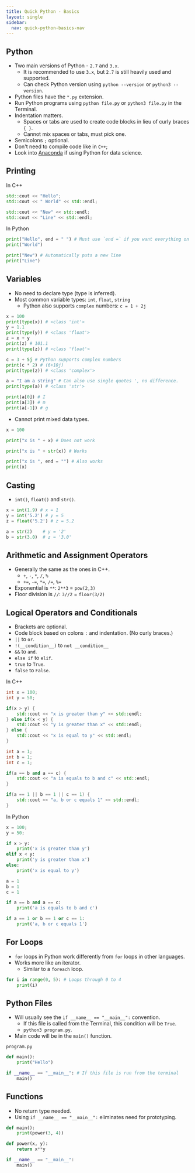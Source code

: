 ```yaml
---
title: Quick Python - Basics
layout: single
sidebar:
  nav: quick-python-basics-nav
---
```


## Python

* Two main versions of Python - `2.7` and `3.x`.
	* It is recommended to use `3.x`, but `2.7` is still heavily used and supported.
	* Can check Python version using `python --version` or `python3 --version`.
* Python files have the `*.py` extension.
* Run Python programs using `python file.py` or `python3 file.py` in the Terminal.
* Indentation matters.
	* Spaces or tabs are used to create code blocks in lieu of curly braces `{ }`.
	* Cannot mix spaces or tabs, must pick one.
* Semicolons `;` optional.
* Don't need to compile code like in `C++`;
* Look into [Anaconda](https://www.anaconda.com/download/) if using Python for data science.

## Printing

In C++

```cpp
std::cout << "Hello";
std::cout << " World" << std::endl;

std::cout << "New" << std::endl;
std::cout << "Line" << std::endl;
```

In Python

```python
print("Hello", end = " ") # Must use `end =` if you want everything on one line.
print("World")

print("New") # Automatically puts a new line
print("Line")
```

## Variables

* No need to declare type (type is inferred).
* Most common variable types: `int`, `float`, `string`
	* Python also supports `complex` numbers: `c = 1 + 2j`

```python
x = 100
print(type(x)) # <class 'int'>
y = 1.1
print(type(y)) # <class 'float'>
z = x + y
print(z) # 101.1
print(type(z)) # <class 'float'>

c = 3 + 5j # Python supports complex numbers
print(c * 2) # (6+10j)
print(type(z)) # <class 'complex'>

a = "I am a string" # Can also use single quotes ', no difference.
print(type(a)) # <class 'str'>

print(a[0]) # I
print(a[3]) # m
print(a[-1]) # g
```

* Cannot print mixed data types.

```python
x = 100

print("x is " + x) # Does not work

print("x is " + str(x)) # Works

print("x is ", end = "") # Also works
print(x)
```

## Casting

* `int()`, `float()` and `str()`.

```python
x = int(1.9) # x = 1
y = int('5.2') # y = 5
z = float('5.2') # z = 5.2

a = str(2)    # y = '2'
b = str(3.0)  # z = '3.0'
```

## Arithmetic and Assignment Operators

* Generally the same as the ones in C++.
	* `+`, `-`, `*`, `/`, `%`
	* `+=`, `-=`, `*=`, `/=`, `%=`
* Exponential is `**`: `2**3` = `pow(2,3)`
* Floor division is `//`: `3//2` = `floor(3/2)`


## Logical Operators and Conditionals

* Brackets are optional.
* Code block based on colons `:` and indentation. (No curly braces.)
* `||`  to  `or`.
* `!(__condition__)` to `not __condition__`
* `&&`  to  `and`.
* `else if`  to  `elif`.
* `true`  to  `True`.
* `false`  to  `False`.

In C++

```cpp
int x = 100;
int y = 50;

if(x > y) {
	std::cout << "x is greater than y" << std::endl;
} else if(x < y) {
	std::cout << "y is greater than x" << std::endl;
} else {
	std::cout << "x is equal to y" << std::endl;
}

int a = 1;
int b = 1;
int c = 1;

if(a == b and a == c) {
	std::cout << "a is equals to b and c" << std::endl;
}

if(a == 1 || b == 1 || c == 1) {
	std::cout << "a, b or c equals 1" << std::endl;
}
```

In Python

```python
x = 100;
y = 50;

if x > y:
	print('x is greater than y')
elif x < y:
	print('y is greater than x')
else:
	print('x is equal to y')

a = 1
b = 1
c = 1

if a == b and a == c:
	print('a is equals to b and c')

if a == 1 or b == 1 or c == 1:
	print('a, b or c equals 1')
```

## For Loops

* `for` loops in Python work differently from `for` loops in other languages.
* Works more like an iterator.
	* Similar to a `foreach` loop.

```python
for i in range(0, 5): # Loops through 0 to 4
	print(i)
```

## Python Files

* Will usually see the `if __name__ == "__main__":` convention.
	* If this file is called from the Terminal, this condition will be `True`.
	* `python3 program.py`.
* Main code will be in the `main()` function.

`program.py`

```python
def main():
	print("Hello")

if __name__ == "__main__": # If this file is run from the terminal
	main()
```

## Functions

* No return type needed.
* Using `if __name__ == "__main__":` eliminates need for prototyping.

```python
def main():
	print(power(3, 4))

def power(x, y):
	return x**y

if __name__ == "__main__":
	main()
```

